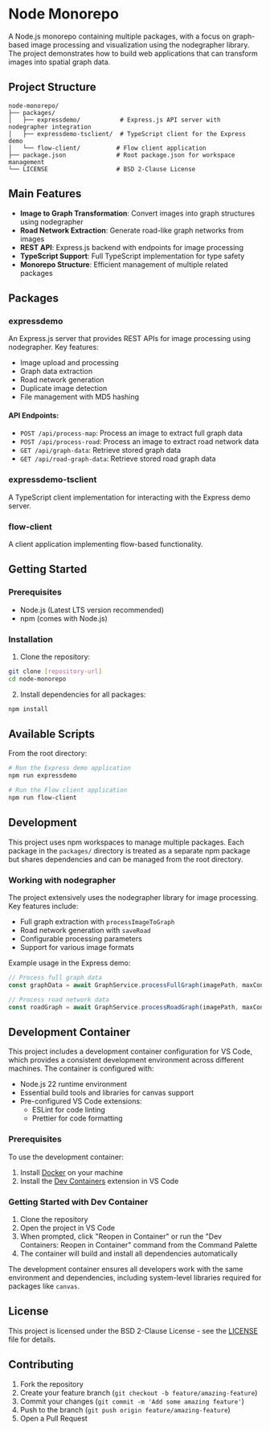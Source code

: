 # Node Monorepo

A Node.js monorepo containing multiple packages, with a focus on graph-based image processing and visualization using the nodegrapher library. The project demonstrates how to build web applications that can transform images into spatial graph data.

## Project Structure

```
node-monorepo/
├── packages/
│   ├── expressdemo/           # Express.js API server with nodegrapher integration
│   ├── expressdemo-tsclient/  # TypeScript client for the Express demo
│   └── flow-client/          # Flow client application
├── package.json              # Root package.json for workspace management
└── LICENSE                   # BSD 2-Clause License
```

## Main Features

- **Image to Graph Transformation**: Convert images into graph structures using nodegrapher
- **Road Network Extraction**: Generate road-like graph networks from images
- **REST API**: Express.js backend with endpoints for image processing
- **TypeScript Support**: Full TypeScript implementation for type safety
- **Monorepo Structure**: Efficient management of multiple related packages

## Packages

### expressdemo

An Express.js server that provides REST APIs for image processing using nodegrapher. Key features:

- Image upload and processing
- Graph data extraction
- Road network generation
- Duplicate image detection
- File management with MD5 hashing

#### API Endpoints:

- `POST /api/process-map`: Process an image to extract full graph data
- `POST /api/process-road`: Process an image to extract road network data
- `GET /api/graph-data`: Retrieve stored graph data
- `GET /api/road-graph-data`: Retrieve stored road graph data

### expressdemo-tsclient

A TypeScript client implementation for interacting with the Express demo server.

### flow-client

A client application implementing flow-based functionality.

## Getting Started

### Prerequisites

- Node.js (Latest LTS version recommended)
- npm (comes with Node.js)

### Installation

1. Clone the repository:
```bash
git clone [repository-url]
cd node-monorepo
```

2. Install dependencies for all packages:
```bash
npm install
```

## Available Scripts

From the root directory:

```bash
# Run the Express demo application
npm run expressdemo

# Run the Flow client application
npm run flow-client
```

## Development

This project uses npm workspaces to manage multiple packages. Each package in the `packages/` directory is treated as a separate npm package but shares dependencies and can be managed from the root directory.

### Working with nodegrapher

The project extensively uses the nodegrapher library for image processing. Key features include:

- Full graph extraction with `processImageToGraph`
- Road network generation with `saveRoad`
- Configurable processing parameters
- Support for various image formats

Example usage in the Express demo:

```typescript
// Process full graph data
const graphData = await GraphService.processFullGraph(imagePath, maxContain);

// Process road network data
const roadGraph = await GraphService.processRoadGraph(imagePath, maxContain);
```

## Development Container

This project includes a development container configuration for VS Code, which provides a consistent development environment across different machines. The container is configured with:

- Node.js 22 runtime environment
- Essential build tools and libraries for canvas support
- Pre-configured VS Code extensions:
  - ESLint for code linting
  - Prettier for code formatting

### Prerequisites

To use the development container:
1. Install [Docker](https://www.docker.com/get-started) on your machine
2. Install the [Dev Containers](https://marketplace.visualstudio.com/items?itemName=ms-vscode-remote.remote-containers) extension in VS Code

### Getting Started with Dev Container

1. Clone the repository
2. Open the project in VS Code
3. When prompted, click "Reopen in Container" or run the "Dev Containers: Reopen in Container" command from the Command Palette
4. The container will build and install all dependencies automatically

The development container ensures all developers work with the same environment and dependencies, including system-level libraries required for packages like `canvas`.

## License

This project is licensed under the BSD 2-Clause License - see the [LICENSE](LICENSE) file for details.

## Contributing

1. Fork the repository
2. Create your feature branch (`git checkout -b feature/amazing-feature`)
3. Commit your changes (`git commit -m 'Add some amazing feature'`)
4. Push to the branch (`git push origin feature/amazing-feature`)
5. Open a Pull Request
